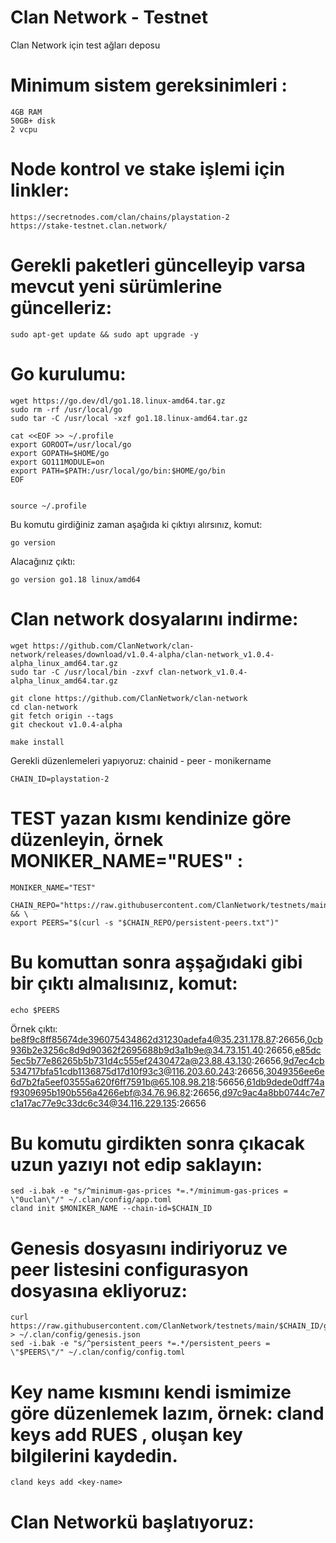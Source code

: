 # Clan Network - Testnet

Clan Network için test ağları deposu

# Minimum sistem gereksinimleri :
```
4GB RAM
50GB+ disk
2 vcpu
```
# Node kontrol ve stake işlemi için linkler:
```
https://secretnodes.com/clan/chains/playstation-2
https://stake-testnet.clan.network/
```

# Gerekli paketleri güncelleyip varsa mevcut yeni sürümlerine güncelleriz:

```
sudo apt-get update && sudo apt upgrade -y
```
# Go kurulumu:

```
wget https://go.dev/dl/go1.18.linux-amd64.tar.gz
sudo rm -rf /usr/local/go
sudo tar -C /usr/local -xzf go1.18.linux-amd64.tar.gz

cat <<EOF >> ~/.profile
export GOROOT=/usr/local/go
export GOPATH=$HOME/go
export GO111MODULE=on
export PATH=$PATH:/usr/local/go/bin:$HOME/go/bin
EOF


source ~/.profile
```
Bu komutu girdiğiniz zaman aşağıda ki çıktıyı alırsınız, komut:

```
go version
```
Alacağınız çıktı: 

```
go version go1.18 linux/amd64
```
# Clan network dosyalarını indirme:

```
wget https://github.com/ClanNetwork/clan-network/releases/download/v1.0.4-alpha/clan-network_v1.0.4-alpha_linux_amd64.tar.gz
sudo tar -C /usr/local/bin -zxvf clan-network_v1.0.4-alpha_linux_amd64.tar.gz

git clone https://github.com/ClanNetwork/clan-network
cd clan-network
git fetch origin --tags
git checkout v1.0.4-alpha

make install
```
Gerekli düzenlemeleri yapıyoruz: chainid - peer - monikername

```
CHAIN_ID=playstation-2
```
# TEST yazan kısmı kendinize göre düzenleyin, örnek MONIKER_NAME="RUES" :

```
MONIKER_NAME="TEST"
```
```
CHAIN_REPO="https://raw.githubusercontent.com/ClanNetwork/testnets/main/$CHAIN_ID" && \
export PEERS="$(curl -s "$CHAIN_REPO/persistent-peers.txt")"
```
# Bu komuttan sonra aşşağıdaki gibi bir çıktı almalısınız, komut:
```
echo $PEERS
```
Örnek çıktı: be8f9c8ff85674de396075434862d31230adefa4@35.231.178.87:26656,0cb936b2e3256c8d9d90362f2695688b9d3a1b9e@34.73.151.40:26656,e85dc5ec5b77e86265b5b731d4c555ef2430472a@23.88.43.130:26656,9d7ec4cb534717bfa51cdb1136875d17d10f93c3@116.203.60.243:26656,3049356ee6e6d7b2fa5eef03555a620f6ff7591b@65.108.98.218:56656,61db9dede0dff74af9309695b190b556a4266ebf@34.76.96.82:26656,d97c9ac4a8bb0744c7e7c1a17ac77e9c33dc6c34@34.116.229.135:26656

# Bu komutu girdikten sonra çıkacak uzun yazıyı not edip saklayın: 

```
sed -i.bak -e "s/^minimum-gas-prices *=.*/minimum-gas-prices = \"0uclan\"/" ~/.clan/config/app.toml
cland init $MONIKER_NAME --chain-id=$CHAIN_ID
```
# Genesis dosyasını indiriyoruz ve peer listesini configurasyon dosyasına ekliyoruz:

```
curl https://raw.githubusercontent.com/ClanNetwork/testnets/main/$CHAIN_ID/genesis.json > ~/.clan/config/genesis.json
sed -i.bak -e "s/^persistent_peers *=.*/persistent_peers = \"$PEERS\"/" ~/.clan/config/config.toml
```
# Key name kısmını kendi ismimize göre düzenlemek lazım, örnek: cland keys add RUES , oluşan key bilgilerini kaydedin.

```
cland keys add <key-name>
```
# Clan Networkü başlatıyoruz:
